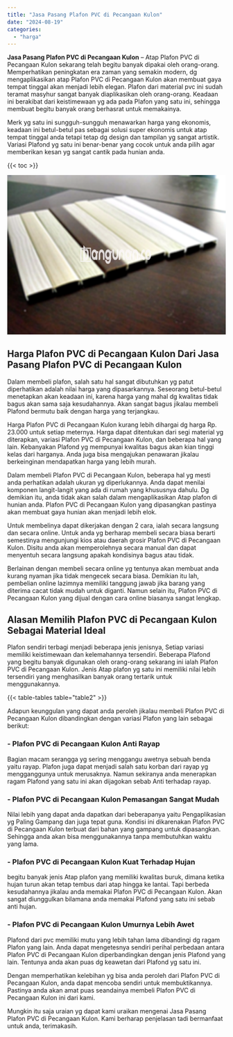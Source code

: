 ```yaml
---
title: "Jasa Pasang Plafon PVC di Pecangaan Kulon"
date: "2024-08-19"
categories: 
  - "harga"
---
```


**Jasa Pasang Plafon PVC di Pecangaan Kulon** – Atap Plafon PVC di Pecangaan Kulon sekarang telah begitu banyak dipakai oleh orang-orang. Memperhatikan peningkatan era zaman yang semakin modern, dg mengaplikasikan atap Plafon PVC di Pecangaan Kulon akan membuat gaya tempat tinggal akan menjadi lebih elegan. Plafon dari material pvc ini sudah teramat masyhur sangat banyak diaplikasikan oleh orang-orang. Keadaan ini berakibat dari keistimewaan yg ada pada Plafon yang satu ini, sehingga membuat begitu banyak orang berhasrat untuk memakainya.

Merk yg satu ini sungguh-sungguh menawarkan harga yang ekonomis, keadaan ini betul-betul pas sebagai solusi super ekonomis untuk atap tempat tinggal anda tetapi tetap dg design dan tampilan yg sangat artistik. Variasi Plafond yg satu ini benar-benar yang cocok untuk anda pilih agar memberikan kesan yg sangat cantik pada hunian anda.

{{< toc >}}

![Jasa Pasang Plafon PVC di Pecangaan Kulon](/images/flafond-pvc-murah22.png)

## Harga Plafon PVC di Pecangaan Kulon Dari Jasa Pasang Plafon PVC di Pecangaan Kulon

Dalam membeli plafon, salah satu hal sangat dibutuhkan yg patut diperhatikan adalah nilai harga yang dipasarkannya. Seseorang betul-betul menetapkan akan keadaan ini, karena harga yang mahal dg kwalitas tidak bagus akan sama saja kesudahannya. Akan sangat bagus jikalau membeli Plafond bermutu baik dengan harga yang terjangkau.

Harga Plafon PVC di Pecangaan Kulon kurang lebih dihargai dg harga Rp. 23.000 untuk setiap meternya. Harga dapat ditentukan dari segi material yg diterapkan, variasi Plafon PVC di Pecangaan Kulon, dan beberapa hal yang lain. Kebanyakan Plafond yg mempunyai kwalitas bagus akan kian tinggi kelas dari harganya. Anda juga bisa mengajukan penawaran jikalau berkeinginan mendapatkan harga yang lebih murah.

Dalam membeli Plafon PVC di Pecangaan Kulon, beberapa hal yg mesti anda perhatikan adalah ukuran yg diperlukannya. Anda dapat menilai komponen langit-langit yang ada di rumah yang khususnya dahulu. Dg demikian itu, anda tidak akan salah dalam mengaplikasikan Atap plafon di hunian anda. Plafon PVC di Pecangaan Kulon yang dipasangkan pastinya akan membuat gaya hunian akan menjadi lebih elok.

Untuk membelinya dapat dikerjakan dengan 2 cara, ialah secara langsung dan secara online. Untuk anda yg berharap membeli secara biasa berarti semestinya mengunjungi kios atau daerah grosir Plafon PVC di Pecangaan Kulon. Disitu anda akan memperolehnya secara manual dan dapat menyentuh secara langsung apakah kondisinya bagus atau tidak.

Berlainan dengan membeli secara online yg tentunya akan membuat anda kurang nyaman jika tidak mengecek secara biasa. Demikian itu lah, pembelian online lazimnya memiliki tanggung jawab jika barang yang diterima cacat tidak mudah untuk diganti. Namun selain itu, Plafon PVC di Pecangaan Kulon yang dijual dengan cara online biasanya sangat lengkap.

## Alasan Memilih Plafon PVC di Pecangaan Kulon Sebagai Material Ideal

Plafon sendiri terbagi menjadi beberapa jenis jenisnya, Setiap variasi memiliki keistimewaan dan kelemahannya tersendiri. Beberapa Plafond yang begitu banyak digunakan oleh orang-orang sekarang ini ialah Plafon PVC di Pecangaan Kulon. Jenis Atap plafon yg satu ini memiliki nilai lebih tersendiri yang menghasilkan banyak orang tertarik untuk menggunakannya.

{{< table-tables table="table2" >}}

Adapun keunggulan yang dapat anda peroleh jikalau membeli Plafon PVC di Pecangaan Kulon dibandingkan dengan variasi Plafon yang lain sebagai berikut:

### \- Plafon PVC di Pecangaan Kulon Anti Rayap

Bagian macam serangga yg sering menggangu awetnya sebuah benda yaitu rayap. Plafon juga dapat menjadi salah satu korban dari rayap yg mengganggunya untuk merusaknya. Namun sekiranya anda menerapkan ragam Plafond yang satu ini akan dijagokan sebab Anti terhadap rayap.

### \- Plafon PVC di Pecangaan Kulon Pemasangan Sangat Mudah

Nilai lebih yang dapat anda dapatkan dari beberapanya yaitu Pengaplikasian yg Paling Gampang dan juga tepat guna. Kondisi ini dikarenakan Plafon PVC di Pecangaan Kulon terbuat dari bahan yang gampang untuk dipasangkan. Sehingga anda akan bisa menggunakannya tanpa membutuhkan waktu yang lama.

### \- Plafon PVC di Pecangaan Kulon Kuat Terhadap Hujan

begitu banyak jenis Atap plafon yang memiliki kwalitas buruk, dimana ketika hujan turun akan tetap tembus dari atap hingga ke lantai. Tapi berbeda kesudahannya jikalau anda memakai Plafon PVC di Pecangaan Kulon. Akan sangat diunggulkan bilamana anda memakai Plafond yang satu ini sebab anti hujan.

### \- Plafon PVC di Pecangaan Kulon Umurnya Lebih Awet

Plafond dari pvc memiliki mutu yang lebih tahan lama dibandingi dg ragam Plafon yang lain. Anda dapat mengetesnya sendiri perihal perbedaan antara Plafon PVC di Pecangaan Kulon diperbandingkan dengan jenis Plafond yang lain. Tentunya anda akan puas dg keawetan dari Plafond yg satu ini.

Dengan memperhatikan kelebihan yg bisa anda peroleh dari Plafon PVC di Pecangaan Kulon, anda dapat mencoba sendiri untuk membuktikannya. Pastinya anda akan amat puas seandainya membeli Plafon PVC di Pecangaan Kulon ini dari kami.

Mungkin itu saja uraian yg dapat kami uraikan mengenai Jasa Pasang Plafon PVC di Pecangaan Kulon. Kami berharap penjelasan tadi bermanfaat untuk anda, terimakasih.
